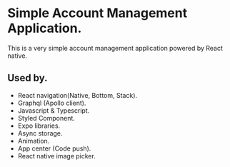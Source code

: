 # Simple Account Management Application.

This is a very simple account management application powered by React native.

## Used by.

- React navigation(Native, Bottom, Stack).
- Graphql (Apollo client).
- Javascript & Typescript.
- Styled Component.
- Expo libraries.
- Async storage.
- Animation.
- App center (Code push).
- React native image picker.
